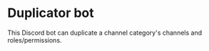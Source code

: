# Duplicator bot 
This Discord bot can duplicate a channel category's channels and roles/permissions.

